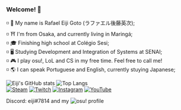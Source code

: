 ### Welcome! 👋
◽ 💮 My name is Rafael Eiji Goto (ラファエル後藤英次);<br>
◽ ⛩ I'm from Osaka, and currently living in Maringá;<br>
◽ 🎓 Finishing high school at Colégio Sesi;<br>
◽ 🖥 Studying Development and Integration of Systems at SENAI;<br>
◽ 🎮 I play osu!, LoL and CS in my free time. Feel free to call me!<br>
◽ 🌎 I can speak Portuguese and English, currently stuying Japanese;<br>

![Eiji's GitHub stats](https://github-readme-stats.vercel.app/api?username=gotou-eiji&show_icons=true&theme=dark)
![Top Langs](https://github-readme-stats.vercel.app/api/top-langs/?username=gotou-eiji&layout=compact&theme=dark)<br>
[![Steam](https://img.shields.io/badge/Steam-000000?style=for-the-badge&logo=steam&logoColor=white)](https://steamcommunity.com/id/Ryugotou/)
[![Twitch](https://img.shields.io/badge/Twitch-9146FF?style=for-the-badge&logo=twitch&logoColor=white)](https://www.twitch.tv/gotou_eiji)
[![Instagram](https://img.shields.io/badge/Instagram-E4405F?style=for-the-badge&logo=instagram&logoColor=white)](https://www.instagram.com/gotou_eiji1/)
[![YouTube](https://img.shields.io/badge/YouTube-FF0000?style=for-the-badge&logo=youtube&logoColor=white)](https://www.youtube.com/channel/UCxG_Jrh_uHQmeoq0IG0j5NQ)

Discord: eiji#7814 and my ![osu! profile](https://osu.ppy.sh/users/6063827)

